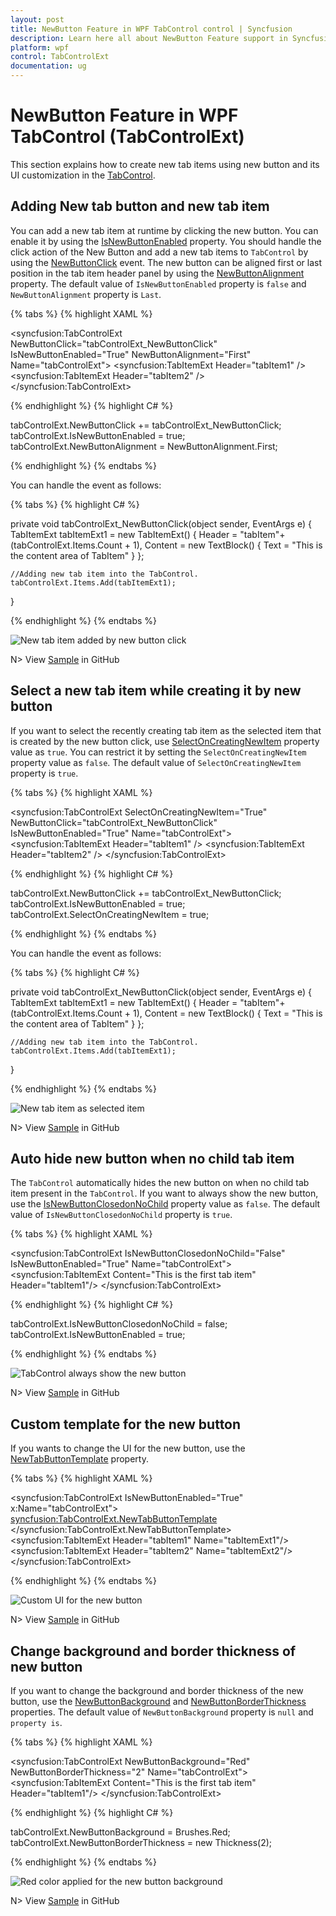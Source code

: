 ```yaml
---
layout: post
title: NewButton Feature in WPF TabControl control | Syncfusion
description: Learn here all about NewButton Feature support in Syncfusion WPF TabControl (TabControlExt) control and more.
platform: wpf
control: TabControlExt
documentation: ug
---
```


# NewButton Feature in WPF TabControl (TabControlExt)

This section explains how to create new tab items using new button and its UI customization in the [TabControl](https://help.syncfusion.com/cr/wpf/Syncfusion.Windows.Tools.Controls.TabControlExt.html). 

## Adding New tab button and new tab item

You can add a new tab item at runtime by clicking the new button. You can enable it by using the [IsNewButtonEnabled](https://help.syncfusion.com/cr/wpf/Syncfusion.Windows.Tools.Controls.TabControlExt.html#Syncfusion_Windows_Tools_Controls_TabControlExt_IsNewButtonEnabled) property. You should handle the click action of the New Button and add a new tab items to `TabControl` by using the [NewButtonClick](https://help.syncfusion.com/cr/wpf/Syncfusion.Windows.Tools.Controls.TabControlExt.html) event. The new button can be aligned first or last position in the tab item header panel by using the [NewButtonAlignment](https://help.syncfusion.com/cr/wpf/Syncfusion.Windows.Tools.Controls.TabControlExt.html#Syncfusion_Windows_Tools_Controls_TabControlExt_NewButtonAlignment) property. The default value of `IsNewButtonEnabled` property is `false` and `NewButtonAlignment` property is `Last`.

{% tabs %}
{% highlight XAML %}

<syncfusion:TabControlExt NewButtonClick="tabControlExt_NewButtonClick"
                          IsNewButtonEnabled="True"
                          NewButtonAlignment="First"
                          Name="tabControlExt">
    <syncfusion:TabItemExt Header="tabItem1" />
    <syncfusion:TabItemExt Header="tabItem2" />
</syncfusion:TabControlExt>

{% endhighlight %}
{% highlight C# %}

tabControlExt.NewButtonClick += tabControlExt_NewButtonClick;
tabControlExt.IsNewButtonEnabled = true;
tabControlExt.NewButtonAlignment = NewButtonAlignment.First;

{% endhighlight %}
{% endtabs %}

You can handle the event as follows:

{% tabs %}
{% highlight C# %}

private void tabControlExt_NewButtonClick(object sender, EventArgs e) {
    TabItemExt tabItemExt1 = new TabItemExt()
    {
        Header = "tabItem"+ (tabControlExt.Items.Count + 1),
        Content = new TextBlock() { Text = "This is the content area of TabItem" }
    };

    //Adding new tab item into the TabControl.
    tabControlExt.Items.Add(tabItemExt1);
}

{% endhighlight %}
{% endtabs %}

![New tab item added by new button click](NewButton-Feature_images/NewButton.png)

N> View [Sample](https://github.com/SyncfusionExamples/syncfusion-wpf-tabcontrolext-examples/tree/master/Samples/NewButton) in GitHub

## Select a new tab item while creating it by new button

If you want to select the recently creating tab item as the selected item that is created by the new button click, use [SelectOnCreatingNewItem](https://help.syncfusion.com/cr/wpf/Syncfusion.Windows.Tools.Controls.TabControlExt.html#Syncfusion_Windows_Tools_Controls_TabControlExt_SelectOnCreatingNewItemProperty) property value as `true`. You can restrict it by setting the `SelectOnCreatingNewItem` property value as `false`. The default value of `SelectOnCreatingNewItem` property is `true`.

{% tabs %}
{% highlight XAML %}

<syncfusion:TabControlExt SelectOnCreatingNewItem="True" 
                          NewButtonClick="tabControlExt_NewButtonClick"
                          IsNewButtonEnabled="True"
                          Name="tabControlExt">
    <syncfusion:TabItemExt Header="tabItem1" />
    <syncfusion:TabItemExt Header="tabItem2" />
</syncfusion:TabControlExt>

{% endhighlight %}
{% highlight C# %}

tabControlExt.NewButtonClick += tabControlExt_NewButtonClick;
tabControlExt.IsNewButtonEnabled = true;
tabControlExt.SelectOnCreatingNewItem = true;

{% endhighlight %}
{% endtabs %}

You can handle the event as follows:

{% tabs %}
{% highlight C# %}

private void tabControlExt_NewButtonClick(object sender, EventArgs e) {
    TabItemExt tabItemExt1 = new TabItemExt()
    {
        Header = "tabItem"+ (tabControlExt.Items.Count + 1),
        Content = new TextBlock() { Text = "This is the content area of TabItem" }
    };

    //Adding new tab item into the TabControl.
    tabControlExt.Items.Add(tabItemExt1);
}

{% endhighlight %}
{% endtabs %}

![New tab item as selected item](NewButton-Feature_images/SelectOnCreatingNewItem.png)

N> View [Sample](https://github.com/SyncfusionExamples/syncfusion-wpf-tabcontrolext-examples/tree/master/Samples/NewButton) in GitHub

## Auto hide new button when no child tab item

The `TabControl` automatically hides the new button on when no child tab item present in the `TabControl`. If you want to always show the new button, use the [IsNewButtonClosedonNoChild](https://help.syncfusion.com/cr/wpf/Syncfusion.Windows.Tools.Controls.TabControlExt.html#Syncfusion_Windows_Tools_Controls_TabControlExt_IsNewButtonClosedonNoChild) property value as `false`. The default value of `IsNewButtonClosedonNoChild` property is `true`.

{% tabs %}
{% highlight XAML %}

<syncfusion:TabControlExt IsNewButtonClosedonNoChild="False"
                          IsNewButtonEnabled="True"
                          Name="tabControlExt">
    <syncfusion:TabItemExt Content="This is the first tab item"
                           Header="tabItem1"/>
</syncfusion:TabControlExt>

{% endhighlight %}
{% highlight C# %}

tabControlExt.IsNewButtonClosedonNoChild = false;
tabControlExt.IsNewButtonEnabled = true;

{% endhighlight %}
{% endtabs %}

![TabControl always show the new button](NewButton-Feature_images/NewButtonShow.png)

N> View [Sample](https://github.com/SyncfusionExamples/syncfusion-wpf-tabcontrolext-examples/tree/master/Samples/NewButton) in GitHub

## Custom template for the new button

If you wants to change the UI for the new button, use the [NewTabButtonTemplate](https://help.syncfusion.com/cr/wpf/Syncfusion.Windows.Tools.Controls.TabControlExt.html#Syncfusion_Windows_Tools_Controls_TabControlExt_NewTabButtonTemplate) property. 

{% tabs %}
{% highlight XAML %}

<syncfusion:TabControlExt IsNewButtonEnabled="True"
                          x:Name="tabControlExt">
    <syncfusion:TabControlExt.NewTabButtonTemplate>
        <DataTemplate>
            <TextBlock Background="Red"
                       FontSize="14"
                       TextAlignment="Center" 
                       Width="25" Height="25" 
                       Text=" + "/>
        </DataTemplate>
    </syncfusion:TabControlExt.NewTabButtonTemplate>
    <syncfusion:TabItemExt Header="tabItem1" Name="tabItemExt1"/>
    <syncfusion:TabItemExt Header="tabItem2" Name="tabItemExt2"/>
</syncfusion:TabControlExt>

{% endhighlight %}
{% endtabs %}

![Custom UI for the new button](NewButton-Feature_images/CustomNewButton.png)

N> View [Sample](https://github.com/SyncfusionExamples/syncfusion-wpf-tabcontrolext-examples/tree/master/Samples/NewButton) in GitHub

## Change background and border thickness of new button

If you want to change the background and border thickness of the new button, use the [NewButtonBackground](https://help.syncfusion.com/cr/wpf/Syncfusion.Windows.Tools.Controls.TabControlExt.html#Syncfusion_Windows_Tools_Controls_TabControlExt_NewButtonBackground) and [NewButtonBorderThickness](https://help.syncfusion.com/cr/wpf/Syncfusion.Windows.Tools.Controls.TabControlExt.html#Syncfusion_Windows_Tools_Controls_TabControlExt_NewButtonBorderThicknessProperty) properties. The default value of `NewButtonBackground` property is `null` and `` property is ``.

{% tabs %}
{% highlight XAML %}

<syncfusion:TabControlExt NewButtonBackground="Red"
                          NewButtonBorderThickness="2"
                          Name="tabControlExt">
    <syncfusion:TabItemExt Content="This is the first tab item"
                           Header="tabItem1"/>
</syncfusion:TabControlExt>

{% endhighlight %}
{% highlight C# %}

tabControlExt.NewButtonBackground = Brushes.Red;
tabControlExt.NewButtonBorderThickness = new Thickness(2);

{% endhighlight %}
{% endtabs %}

![Red color applied for the new button background](NewButton-Feature_images/NewButtonBackground.png)

N> View [Sample](https://github.com/SyncfusionExamples/syncfusion-wpf-tabcontrolext-examples/tree/master/Samples/NewButton) in GitHub
